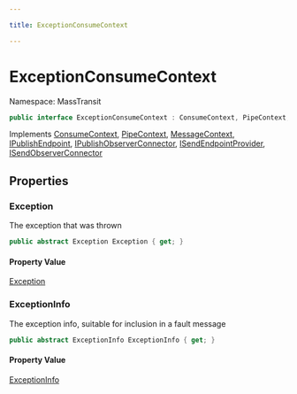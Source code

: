 ```yaml
---

title: ExceptionConsumeContext

---
```


# ExceptionConsumeContext

Namespace: MassTransit

```csharp
public interface ExceptionConsumeContext : ConsumeContext, PipeContext, MessageContext, IPublishEndpoint, IPublishObserverConnector, ISendEndpointProvider, ISendObserverConnector
```

Implements [ConsumeContext](../masstransit/consumecontext), [PipeContext](../masstransit/pipecontext), [MessageContext](../masstransit/messagecontext), [IPublishEndpoint](../masstransit/ipublishendpoint), [IPublishObserverConnector](../masstransit/ipublishobserverconnector), [ISendEndpointProvider](../masstransit/isendendpointprovider), [ISendObserverConnector](../masstransit/isendobserverconnector)

## Properties

### **Exception**

The exception that was thrown

```csharp
public abstract Exception Exception { get; }
```

#### Property Value

[Exception](https://learn.microsoft.com/en-us/dotnet/api/system.exception)<br/>

### **ExceptionInfo**

The exception info, suitable for inclusion in a fault message

```csharp
public abstract ExceptionInfo ExceptionInfo { get; }
```

#### Property Value

[ExceptionInfo](../masstransit/exceptioninfo)<br/>
